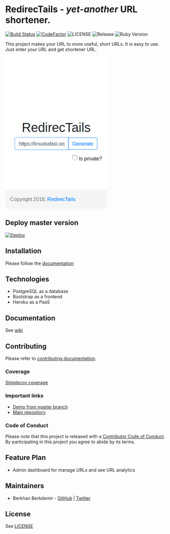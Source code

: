 # RedirecTails - *yet-another* URL shortener.

[![Build Status](https://travis-ci.org/BerkhanBerkdemir/redirectails.svg?branch=master)](https://travis-ci.org/BerkhanBerkdemir/redirectails) [![CodeFactor](https://www.codefactor.io/repository/github/berkhanberkdemir/redirectails/badge)](https://www.codefactor.io/repository/github/berkhanberkdemir/redirectails) ![LICENSE](https://img.shields.io/badge/license-MIT-blue.svg) ![Release](https://img.shields.io/badge/release-v1.3.0-blue.svg) ![Ruby Version](https://img.shields.io/badge/Ruby%20tested-2.3-green.svg)

This project makes your URL to more useful, short URLs. It is easy to use. Just enter your URL and get shortener URL.

![RedirecTails screenshort from v1.1.0](screenshot.png)

## Deploy master version

[![Deploy](https://www.herokucdn.com/deploy/button.svg)](https://heroku.com/deploy?template=https://github.com/BerkhanBerkdemir/redirectails/tree/master)

## Installation

Please follow the [documentation](documentation)

## Technologies

* PostgreSQL as a database
* Bootstrap as a frontend
* Heroku as a PaaS

## Documentation

See [wiki](https://github.com/BerkhanBerkdemir/redirectails/wiki)

## Contributing

Please refer to [contributing documentation](CONTRIBUTING.md).

### Coverage

[Simplecov coverage](https://berkhanberkdemir.gitlab.io/redirectails/coverage)

### Important links

* [Demo from master branch](https://production-redirectails.herokuapp.com/)
* [Main repository](https://github.com/BerkhanBerkdemir/redirectails)

### Code of Conduct

Please note that this project is released with a [Contributor Code of Conduct](CODE_OF_CONDUCT.md). By participating in this project you agree to abide by its terms.

## Feature Plan

* Admin dashboard for manage URLs and see URL analytics

## Maintainers

* Berkhan Berkdemir - [GitHub](https://github.com/BerkhanBerkdemir) | [Twitter](https://twitter.com/BerkhanBerkdemi)

## License

See [LICENSE](LICENSE)
